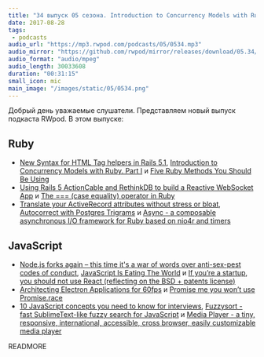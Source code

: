 ```yaml
---
title: "34 выпуск 05 сезона. Introduction to Concurrency Models with Ruby, Node.js forks again, Async, Fuzzysort и прочее"
date: 2017-08-28
tags:
 - podcasts
audio_url: "https://mp3.rwpod.com/podcasts/05/0534.mp3"
audio_mirror: "https://github.com/rwpod/mirror/releases/download/05.34/0534.mp3"
audio_format: "audio/mpeg"
audio_length: 30033608
duration: "00:31:15"
small_icon: mic
main_image: "/images/static/05/0534.png"
---
```


Добрый день уважаемые слушатели. Представляем новый выпуск подкаста RWpod. В этом выпуске:

## Ruby

 - [New Syntax for HTML Tag helpers in Rails 5.1](https://blog.bigbinary.com/2017/08/23/new-syntax-for-tag-helpers-in-rails-5-1.html), [Introduction to Concurrency Models with Ruby. Part I](https://engineering.universe.com/introduction-to-concurrency-models-with-ruby-part-i-550d0dbb970) и [Five Ruby Methods You Should Be Using](https://www.engineyard.com/blog/five-ruby-methods-you-should-be-using)
 - [Using Rails 5 ActionCable and RethinkDB to build a Reactive WebSocket App](https://medium.com/rubyinside/using-rails-5-actioncable-and-rethinkdb-to-build-a-reactive-websocket-app-7f77382cfb5) и [The === (case equality) operator in Ruby](http://blog.arkency.com/the-equals-equals-equals-case-equality-operator-in-ruby/)
 - [Translate your ActiveRecord attributes without stress or bloat](https://medium.com/@nicolasblanco/translate-your-activerecord-records-without-stress-and-bloat-f77c394e95b4), [Autocorrect with Postgres Trigrams](http://blog.scoutapp.com/articles/2017/08/17/pg_trgm-autocorrect) и [Async - a composable asynchronous I/O framework for Ruby based on nio4r and timers](https://github.com/socketry/async)

## JavaScript

 - [Node.js forks again – this time it's a war of words over anti-sex-pest codes of conduct](https://www.theregister.co.uk/2017/08/24/nodejs_forks_ayo_code_of_conduct/), [JavaScript Is Eating The World](https://dev.to/anthonydelgado/javascript-is-eating-the-world) и [If you’re a startup, you should not use React (reflecting on the BSD + patents license)](https://medium.com/@raulk/if-youre-a-startup-you-should-not-use-react-reflecting-on-the-bsd-patents-license-b049d4a67dd2)
 - [Architecting Electron Applications for 60fps](https://www.nearform.com/blog/architecting-electron-applications-for-60fps/) и [Promise me you won’t use Promise.race](https://www.jcore.com/2016/12/18/promise-me-you-wont-use-promise-race/)
 - [10 JavaScript concepts you need to know for interviews](https://dev.to/arnavaggarwal/10-javascript-concepts-you-need-to-know-for-interviews), [Fuzzysort - fast SublimeText-like fuzzy search for JavaScript](https://github.com/farzher/fuzzysort) и [Media Player - a tiny, responsive, international, accessible, cross browser, easily customizable media player](https://jonathantneal.github.io/media-player/)

READMORE
